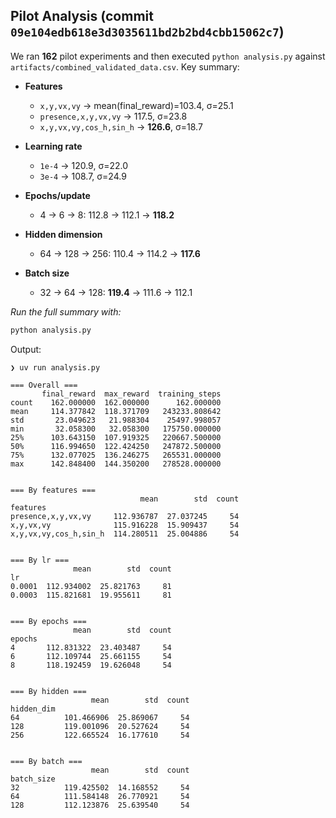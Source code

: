 ## Pilot Analysis (commit `09e104edb618e3d3035611bd2b2bd4cbb15062c7`)

We ran **162** pilot experiments and then executed `python analysis.py` against  
`artifacts/combined_validated_data.csv`. Key summary:

- **Features**  
  - `x,y,vx,vy` → mean(final_reward)=103.4, σ=25.1  
  - `presence,x,y,vx,vy` → 117.5, σ=23.8  
  - `x,y,vx,vy,cos_h,sin_h` → **126.6**, σ=18.7  

- **Learning rate**  
  - `1e-4` → 120.9, σ=22.0  
  - `3e-4` → 108.7, σ=24.9  

- **Epochs/update**  
  - 4 → 6 → 8: 112.8 → 112.1 → **118.2**  

- **Hidden dimension**  
  - 64 → 128 → 256: 110.4 → 114.2 → **117.6**  

- **Batch size**  
  - 32 → 64 → 128: **119.4** → 111.6 → 112.1  

_Run the full summary with:_  

```bash
python analysis.py
```

Output:

```
❯ uv run analysis.py

=== Overall ===
       final_reward  max_reward  training_steps
count    162.000000  162.000000      162.000000
mean     114.377842  118.371709   243233.808642
std       23.049623   21.988304    25497.998057
min       32.058300   32.058300   175750.000000
25%      103.643150  107.919325   220667.500000
50%      116.994650  122.424250   247872.500000
75%      132.077025  136.246275   265531.000000
max      142.848400  144.350200   278528.000000


=== By features ===
                             mean        std  count
features                                           
presence,x,y,vx,vy     112.936787  27.037245     54
x,y,vx,vy              115.916228  15.909437     54
x,y,vx,vy,cos_h,sin_h  114.280511  25.004886     54


=== By lr ===
              mean        std  count
lr                                  
0.0001  112.934002  25.821763     81
0.0003  115.821681  19.955611     81


=== By epochs ===
              mean        std  count
epochs                              
4       112.831322  23.403487     54
6       112.109744  25.661155     54
8       118.192459  19.626048     54


=== By hidden ===
                  mean        std  count
hidden_dim                              
64          101.466906  25.869067     54
128         119.001096  20.527624     54
256         122.665524  16.177610     54


=== By batch ===
                  mean        std  count
batch_size                              
32          119.425502  14.168552     54
64          111.584148  26.770921     54
128         112.123876  25.639540     54
```
